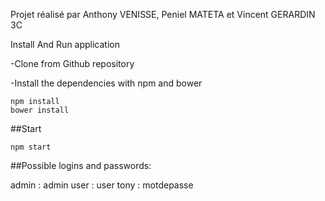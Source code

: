 Projet réalisé par Anthony VENISSE, Peniel MATETA et Vincent GERARDIN 3C

Install And Run application 

-Clone from Github repository

-Install the dependencies with npm and bower
```
npm install
bower install
```

##Start 

```
npm start
```

##Possible logins and passwords:

admin : admin
user : user
tony : motdepasse

